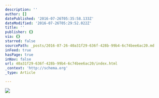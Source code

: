 ```yaml
---
description: ''
author: []
datePublished: '2016-07-26T05:35:58.133Z'
dateModified: '2016-07-26T05:29:52.022Z'
title: ''
publisher: {}
via: {}
starred: false
sourcePath: _posts/2016-07-26-40a31f29-636f-428b-99b4-6c74bee6ac20.md
inFeed: true
hasPage: true
inNav: false
url: 40a31f29-636f-428b-99b4-6c74bee6ac20/index.html
_context: 'http://schema.org'
_type: Article

---
```

![](https://the-grid-user-content.s3-us-west-2.amazonaws.com/dc180c18-25af-453a-bbd8-d927913c5e49.jpg)